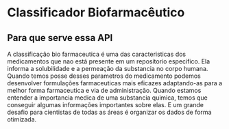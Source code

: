 # Classificador Biofarmacêutico

<h2>Para que serve essa API</h2>
<p>A classificação bio farmaceutica é uma das caracteristicas dos medicamentos que nao está presente em um repositorio especifico. Ela informa a solubilidade e a permeação da substancia no corpo humana. Quando temos posse desses parametros do medicamento podemos desenvolver formulações farmaceuticas mais eficazes adaptando-as para a melhor forma farmaceutica e via de administração. 
Quando estamos entender a importancia medica de uma substancia quimica, temos que conseguir algumas informações importantes sobre elas. E um grande desafio para cientistas de todas as áreas é organizar os dados de forma otimizada.</p> 
